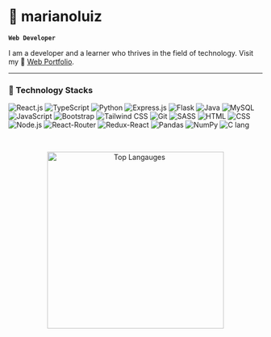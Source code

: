 # 👾 marianoluiz 

**`Web Developer`**

I am a developer and a learner who thrives in the field of technology. Visit my 📌 [Web Portfolio](https://luiz-webfolio.vercel.app/).

---

### 🤖 Technology Stacks
![React.js](https://img.shields.io/badge/react.js-%2361DAFB?style=for-the-badge&logo=react&logoColor=black)
![TypeScript](https://img.shields.io/badge/TypeScript-%233178C6?style=for-the-badge&logo=typescript&logoColor=white)
![Python](https://img.shields.io/badge/python-%233776AB?style=for-the-badge&logo=python&logoColor=white)
![Express.js](https://img.shields.io/badge/express.js-%23000000?style=for-the-badge&logo=node.js&logoColor=white)
![Flask](https://img.shields.io/badge/flask-%23000000?style=for-the-badge&logo=flask&logoColor=white)
![Java](https://img.shields.io/badge/java-red?style=for-the-badge&logoColor=white)
![MySQL](https://img.shields.io/badge/mysql-%234479A1?style=for-the-badge&logo=mysql&logoColor=white)
![JavaScript](https://img.shields.io/badge/JavaScript-%23F7DF1E?style=for-the-badge&logo=javascript&logoColor=black)
![Bootstrap](https://img.shields.io/badge/Bootstrap-%237952B3?style=for-the-badge&logo=bootstrap&logoColor=white)
![Tailwind CSS](https://img.shields.io/badge/Tailwind%20CSS-%2306B6D4?style=for-the-badge&logo=tailwindcss&logoColor=white)
![Git](https://img.shields.io/badge/git-%23F05032?style=for-the-badge&logo=git&logoColor=white)
![SASS](https://img.shields.io/badge/sass-%23CC6699?style=for-the-badge&logo=sass&logoColor=white)
![HTML](https://img.shields.io/badge/html-%23E34F26?style=for-the-badge&logo=html5&logoColor=white)
![CSS](https://img.shields.io/badge/css-%23663399?style=for-the-badge&logo=css&logoColor=white)
![Node.js](https://img.shields.io/badge/node.js-%235FA04E?style=for-the-badge&logo=node.js&logoColor=white)
![React-Router](https://img.shields.io/badge/React%20Router-%23CA4245?style=for-the-badge&logo=react%20router&logoColor=white)
![Redux-React](https://img.shields.io/badge/redux-%23764ABC?style=for-the-badge&logo=redux&logoColor=white)
![Pandas](https://img.shields.io/badge/pandas-%23150458?style=for-the-badge&logo=pandas&logoColor=white)
![NumPy](https://img.shields.io/badge/numpy-%23013243?style=for-the-badge&logo=numpy&logoColor=white)
![C lang](https://img.shields.io/badge/C-%23A8B9CC?style=for-the-badge&logo=c&logoColor=black)

<br/>
<p align="center">
  <img 
    src="https://github-readme-stats.vercel.app/api/top-langs/?username=marianoluiz&layout=compact&show_icons=true&theme=transparent" 
    width="350" 
    alt="Top Langauges"
  />
</p>
